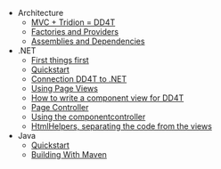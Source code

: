   * Architecture
    * [MVC + Tridion = DD4T](11_MVCIntroduction.md)
    * [Factories and Providers](12_FactoriesAndProviders.md)
    * [Assemblies and Dependencies](13_Dependencies.md)
  * .NET
    * [First things first](40_Templates.md)
    * [Quickstart](41_QuickstartDotNet.md)
    * [Connection DD4T to .NET](21_DD4T_and_dotnet.md)
    * [Using Page Views](23_PageViews.md)
    * [How to write a component view for DD4T](26_ComponentViews.md)
    * [Page Controller](22_PageController.md)
    * [Using the componentcontroller](25_ComponentController.md)
    * [HtmlHelpers, separating the code from the views](24_HtmlHelpers.md)
  * Java
    * [Quickstart](31_Quickstart.md)
    * [Building With Maven](32_BuildingWithMaven.md)